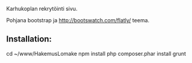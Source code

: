 Karhukoplan rekrytöinti sivu.

Pohjana bootstrap ja http://bootswatch.com/flatly/ teema.


Installation:
-------------
cd ~/www/HakemusLomake
npm install
php composer.phar install
grunt
